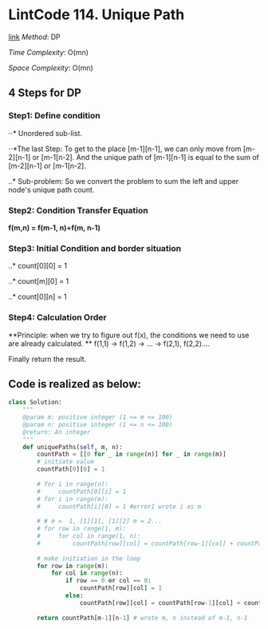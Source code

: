 # LintCode 114. Unique Path
[link](https://www.lintcode.com/problem/unique-paths/description)
*Method*: DP

*Time Complexity*: O(mn)

*Space Complexity*: O(mn)

## 4 Steps for DP
### Step1: Define condition
⋅⋅* Unordered sub-list. 

⋅⋅*The last Step:
To get to the place [m-1][n-1], we can only move from [m-2][n-1] or [m-1[n-2].
And the unique path of [m-1][n-1] is equal to the sum of [m-2][n-1] or [m-1[n-2].

..* Sub-problem:
So we convert the problem to sum the left and upper node's unique path count.

### Step2: Condition Transfer Equation
**f(m,n) = f(m-1, n)+f(m, n-1)**

### Step3: Initial Condition and border situation
..* count[0][0] = 1

..* count[m][0] = 1

..* count[0][n] = 1

### Step4: Calculation Order
**Principle: when we try to figure out f(x), the conditions we need to use are already calculated. **
f(1,1) -> f(1,2) -> ... -> f(2,1), f(2,2)....

Finally return the result.

## Code is realized as below:
```python
class Solution:
    """
    @param m: positive integer (1 <= m <= 100)
    @param n: positive integer (1 <= n <= 100)
    @return: An integer
    """
    def uniquePaths(self, m, n):
        countPath = [[0 for _ in range(n)] for _ in range(m)]
        # initiate value
        countPath[0][0] = 1
        
        # for i in range(n):
        #     countPath[0][i] = 1
        # for i in range(m):
        #     countPath[i][0] = 1 #error1 wrote i as m
            
        # # m =  1, [1][1], [1][2] m = 2...
        # for row in range(1, m):
        #     for col in range(1, n):
        #         countPath[row][col] = countPath[row-1][col] + countPath[row][col-1]
        
        # make initiation in the loop
        for row in range(m):
            for col in range(n):
                if row == 0 or col == 0:
                    countPath[row][col] = 1
                else:
                    countPath[row][col] = countPath[row-1][col] + countPath[row][col-1]
        
        return countPath[m-1][n-1] # wrote m, n instead of m-1, n-1
```
